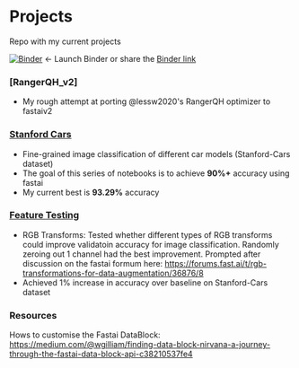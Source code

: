 # Projects
Repo with my current projects

[![Binder](https://mybinder.org/badge_logo.svg)](https://mybinder.org/v2/gh/morganmcg1/Projects/master)
  <- Launch Binder or share the [Binder link](https://mybinder.org/v2/gh/morganmcg1/Projects/master)

### [RangerQH_v2]
- My rough attempt at porting @lessw2020's RangerQH optimizer to fastaiv2

### [Stanford Cars](https://github.com/morganmcg1/Projects/tree/master/stanford-cars)
- Fine-grained image classification of different car models (Stanford-Cars dataset)
- The goal of this series of notebooks is to achieve **90%+** accuracy using fastai
- My current best is **93.29%** accuracy 

### [Feature Testing](https://github.com/morganmcg1/Projects/tree/master/feature-testing)
- RGB Transforms: Tested whether different types of RGB transforms could improve validatoin accuracy for image classification. Randomly zeroing out 1 channel had the best improvement. Prompted after discussion on the fastai formum here: https://forums.fast.ai/t/rgb-transformations-for-data-augmentation/36876/8
- Achieved 1% increase in accuracy over baseline on Stanford-Cars dataset 

### Resources
Hows to customise the Fastai DataBlock: https://medium.com/@wgilliam/finding-data-block-nirvana-a-journey-through-the-fastai-data-block-api-c38210537fe4
